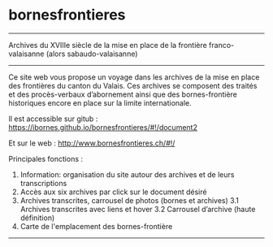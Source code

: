 # bornesfrontieres
__________________________________________________________________________________________________________
Archives du XVIIIe siècle de la mise en place de la frontière franco-valaisanne (alors sabaudo-valaisanne)
__________________________________________________________________________________________________________
Ce site web vous propose un voyage dans les archives de la mise en place des frontières du
canton du Valais. Ces archives se composent des traités et des procès-verbaux d’abornement
ainsi que des bornes-frontière historiques encore en place sur la limite internationale. 

Il est accessible sur gitub :
https://ibornes.github.io/bornesfrontieres/#!/document2

Et sur le web :
http://www.bornesfrontieres.ch/#!/

Principales fonctions :
1. Information: organisation du site autour des archives et de leurs transcriptions
2. Accès aux six archives par click sur le document désiré
3. Archives transcrites, carrousel de photos (bornes et archives)
  3.1 Archives transcrites avec liens et hover
  3.2 Carrousel d’archive (haute définition)
4. Carte de l'emplacement des bornes-frontière  
__________________________________________________________________________________________________________
